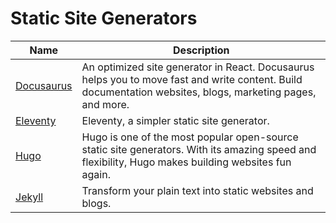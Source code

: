 # Static Site Generators

| Name | Description |
| --- | --- |
| [Docusaurus](https://docusaurus.io/) | An optimized site generator in React. Docusaurus helps you to move fast and write content. Build documentation websites, blogs, marketing pages, and more. |
| [Eleventy](https://www.11ty.dev/) | Eleventy, a simpler static site generator. |
| [Hugo](https://gohugo.io/) | Hugo is one of the most popular open-source static site generators. With its amazing speed and flexibility, Hugo makes building websites fun again. |
| [Jekyll](https://jekyllrb.com/) | Transform your plain text into static websites and blogs. |